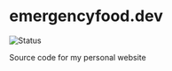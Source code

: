 # emergencyfood.dev
![Status](https://github.com/gohanko/emergencyfood.dev/actions/workflows/build-and-release.yml/badge.svg)

Source code for my personal website
